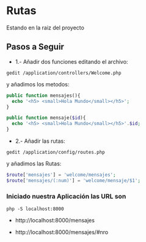 # Rutas

Estando en la raiz del proyecto

## Pasos a Seguir

* 1.- Añadir dos funciones editando el archivo:

 `gedit /application/controllers/Welcome.php`

 y añadimos los metodos:

 ```php
 public function mensajes(){
   echo '<h5> <small>Hola Mundo</small></h5>';
 }

 public function mensaje($id){
   echo '<h5> <small>Hola Mundo</small></h5>'.$id;
 }
 ```

* 2.- Añadir las rutas:

`gedit /application/config/routes.php`

y añadimos las Rutas:

```php
$route['mensajes'] = 'welcome/mensajes';
$route['mensajes/(:num)'] = 'welcome/mensaje/$1';
```

### Iniciado nuestra Aplicación las URL son

`php -S localhost:8000`

* http://localhost:8000/mensajes

* http://localhost:8000/mensajes/#nro
